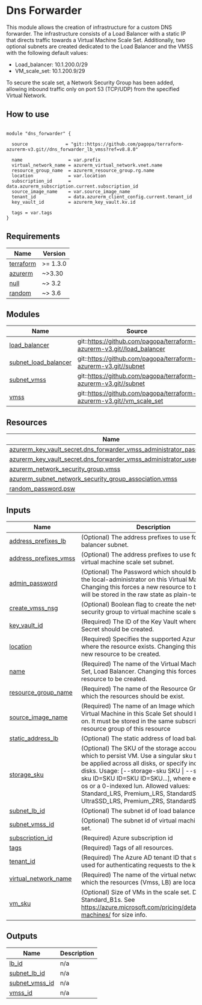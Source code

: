 # Dns Forwarder

This module allows the creation of infrastructure for a custom DNS forwarder. The infrastructure consists of a Load Balancer with a static IP that directs traffic towards a Virtual Machine Scale Set. Additionally, two optional subnets are created dedicated to the Load Balancer and the VMSS with the following default values:

- Load_balancer: 10.1.200.0/29
- VM_scale_set: 10.1.200.9/29

To secure the scale set, a Network Security Group has been added, allowing inbound traffic only on port 53 (TCP/UDP) from the specified Virtual Network.

## How to use

```hcl

module "dns_forwarder" {

  source              = "git::https://github.com/pagopa/terraform-azurerm-v3.git//dns_forwarder_lb_vmss?ref=v8.8.0"

  name                 = var.prefix
  virtual_network_name = azurerm_virtual_network.vnet.name
  resource_group_name  = azurerm_resource_group.rg.name
  location             = var.location
  subscription_id      = data.azurerm_subscription.current.subscription_id
  source_image_name    = var.source_image_name
  tenant_id            = data.azurerm_client_config.current.tenant_id
  key_vault_id         = azurerm_key_vault.kv.id

  tags = var.tags
}

```
<!-- markdownlint-disable -->
<!-- BEGINNING OF PRE-COMMIT-TERRAFORM DOCS HOOK -->
## Requirements

| Name | Version |
|------|---------|
| <a name="requirement_terraform"></a> [terraform](#requirement\_terraform) | >= 1.3.0 |
| <a name="requirement_azurerm"></a> [azurerm](#requirement\_azurerm) | ~>3.30 |
| <a name="requirement_null"></a> [null](#requirement\_null) | ~> 3.2 |
| <a name="requirement_random"></a> [random](#requirement\_random) | ~> 3.6 |

## Modules

| Name | Source | Version |
|------|--------|---------|
| <a name="module_load_balancer"></a> [load\_balancer](#module\_load\_balancer) | git::https://github.com/pagopa/terraform-azurerm-v3.git//load_balancer | v8.16.0 |
| <a name="module_subnet_load_balancer"></a> [subnet\_load\_balancer](#module\_subnet\_load\_balancer) | git::https://github.com/pagopa/terraform-azurerm-v3.git//subnet | v8.16.0 |
| <a name="module_subnet_vmss"></a> [subnet\_vmss](#module\_subnet\_vmss) | git::https://github.com/pagopa/terraform-azurerm-v3.git//subnet | v8.16.0 |
| <a name="module_vmss"></a> [vmss](#module\_vmss) | git::https://github.com/pagopa/terraform-azurerm-v3.git//vm_scale_set | v8.16.0 |

## Resources

| Name | Type |
|------|------|
| [azurerm_key_vault_secret.dns_forwarder_vmss_administrator_password](https://registry.terraform.io/providers/hashicorp/azurerm/latest/docs/resources/key_vault_secret) | resource |
| [azurerm_key_vault_secret.dns_forwarder_vmss_administrator_username](https://registry.terraform.io/providers/hashicorp/azurerm/latest/docs/resources/key_vault_secret) | resource |
| [azurerm_network_security_group.vmss](https://registry.terraform.io/providers/hashicorp/azurerm/latest/docs/resources/network_security_group) | resource |
| [azurerm_subnet_network_security_group_association.vmss](https://registry.terraform.io/providers/hashicorp/azurerm/latest/docs/resources/subnet_network_security_group_association) | resource |
| [random_password.psw](https://registry.terraform.io/providers/hashicorp/random/latest/docs/resources/password) | resource |

## Inputs

| Name | Description | Type | Default | Required |
|------|-------------|------|---------|:--------:|
| <a name="input_address_prefixes_lb"></a> [address\_prefixes\_lb](#input\_address\_prefixes\_lb) | (Optional) The address prefixes to use for load balancer subnet. | `string` | `"10.1.200.0/29"` | no |
| <a name="input_address_prefixes_vmss"></a> [address\_prefixes\_vmss](#input\_address\_prefixes\_vmss) | (Optional) The address prefixes to use for the virtual machine scale set subnet. | `string` | `"10.1.200.8/29"` | no |
| <a name="input_admin_password"></a> [admin\_password](#input\_admin\_password) | (Optional) The Password which should be used for the local-administrator on this Virtual Machine. Changing this forces a new resource to be created. will be stored in the raw state as plain-text | `string` | `null` | no |
| <a name="input_create_vmss_nsg"></a> [create\_vmss\_nsg](#input\_create\_vmss\_nsg) | (Optional) Boolean flag to create the network security group to virtual machine scale set. | `bool` | `true` | no |
| <a name="input_key_vault_id"></a> [key\_vault\_id](#input\_key\_vault\_id) | (Required) The ID of the Key Vault where the Secret should be created. | `string` | n/a | yes |
| <a name="input_location"></a> [location](#input\_location) | (Required) Specifies the supported Azure location where the resource exists. Changing this forces a new resource to be created. | `string` | n/a | yes |
| <a name="input_name"></a> [name](#input\_name) | (Required) The name of the Virtual Machine Scale Set, Load Balancer. Changing this forces a new resource to be created. | `string` | n/a | yes |
| <a name="input_resource_group_name"></a> [resource\_group\_name](#input\_resource\_group\_name) | (Required) The name of the Resource Group in which the resources should be exist. | `string` | n/a | yes |
| <a name="input_source_image_name"></a> [source\_image\_name](#input\_source\_image\_name) | (Required) The name of an Image which each Virtual Machine in this Scale Set should be based on. It must be stored in the same subscription & resource group of this resource | `string` | n/a | yes |
| <a name="input_static_address_lb"></a> [static\_address\_lb](#input\_static\_address\_lb) | (Optional) The static address of load balancer. | `string` | `null` | no |
| <a name="input_storage_sku"></a> [storage\_sku](#input\_storage\_sku) | (Optional) The SKU of the storage account with which to persist VM. Use a singular sku that would be applied across all disks, or specify individual disks. Usage: [--storage-sku SKU \| --storage-sku ID=SKU ID=SKU ID=SKU...], where each ID is os or a 0-indexed lun. Allowed values: Standard\_LRS, Premium\_LRS, StandardSSD\_LRS, UltraSSD\_LRS, Premium\_ZRS, StandardSSD\_ZRS. | `string` | `"StandardSSD_ZRS"` | no |
| <a name="input_subnet_lb_id"></a> [subnet\_lb\_id](#input\_subnet\_lb\_id) | (Optional) The subnet id of load balancer. | `string` | `null` | no |
| <a name="input_subnet_vmss_id"></a> [subnet\_vmss\_id](#input\_subnet\_vmss\_id) | (Optional) The subnet id of virtual machine scale set. | `string` | `null` | no |
| <a name="input_subscription_id"></a> [subscription\_id](#input\_subscription\_id) | (Required) Azure subscription id | `string` | n/a | yes |
| <a name="input_tags"></a> [tags](#input\_tags) | (Required) Tags of all resources. | `map(any)` | n/a | yes |
| <a name="input_tenant_id"></a> [tenant\_id](#input\_tenant\_id) | (Required) The Azure AD tenant ID that should be used for authenticating requests to the key vault. | `string` | n/a | yes |
| <a name="input_virtual_network_name"></a> [virtual\_network\_name](#input\_virtual\_network\_name) | (Required) The name of the virtual network in which the resources (Vmss, LB) are located. | `string` | n/a | yes |
| <a name="input_vm_sku"></a> [vm\_sku](#input\_vm\_sku) | (Optional) Size of VMs in the scale set. Default to Standard\_B1s. See https://azure.microsoft.com/pricing/details/virtual-machines/ for size info. | `string` | `"Standard_B1s"` | no |

## Outputs

| Name | Description |
|------|-------------|
| <a name="output_lb_id"></a> [lb\_id](#output\_lb\_id) | n/a |
| <a name="output_subnet_lb_id"></a> [subnet\_lb\_id](#output\_subnet\_lb\_id) | n/a |
| <a name="output_subnet_vmss_id"></a> [subnet\_vmss\_id](#output\_subnet\_vmss\_id) | n/a |
| <a name="output_vmss_id"></a> [vmss\_id](#output\_vmss\_id) | n/a |
<!-- END OF PRE-COMMIT-TERRAFORM DOCS HOOK -->
